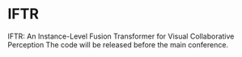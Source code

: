 # IFTR
IFTR: An Instance-Level Fusion Transformer for Visual Collaborative Perception
The code will be released before the main conference.
